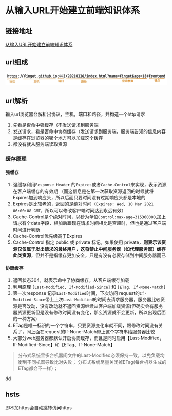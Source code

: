 # 从输入URL开始建立前端知识体系

## 链接地址

[从输入URL开始建立前端知识体系](https://juejin.cn/post/6935232082482298911)

## url组成

![avatar](url.jpg)

## url解析

输入url浏览器会解析出协议，主机，端口和路径，并构造一个http请求

1. 先看是否命中强缓存（不发送请求到服务端
2. 发送请求，看是否命中协商缓存（发送请求到服务端，服务端告知的信息内容是缓存在浏览器的哪个地方可以加载这个缓存
3. 都没有就从服务端读取资源

### 缓存原理

#### 强缓存

1. 强缓存利用`Response Header` 的`Expires`或者`Cache-Control`来实现，表示资源在客户端缓存的有效期 （而这信息是在第一次获取资源返回的时候就将Expires加到响应头，所以后面只要时间没有过期响应头都是本地的
2. Expires是比较老的，返回的是绝对时间（`Expires: Wed, 10 Mar 2021 06:00:08 GMT`，所以可以修改客户端时间达到永远有效）
3. Cache-Control是个绝对时间，以秒为单位`Control:max-age=315360000`,加上请求有个data字段，相加后跟现在请求时间相比是否超时，但也是通过客户端时间进行判断
4. Cache-Control优先级高于Expires
5. Cache-Control 指定 public 或 private 标记。如果使用 private，**则表示该资源仅仅属于发出请求的最终用户，这将禁止中间服务器（如代理服务器）缓存此类资源**，但并不是指缓存更加安全，只是有没有必要存储到中间服务器而已

#### 协商缓存

1. 返回状态304，就表示命中了协商缓存，从客户端缓存加载
2. 利用原理 `[Last-Modified, If-Modified-Since]` 和 `[ETag, If-None-Match]`
3. 第一次response 记录`Last-Modified`时间，下次访问 request的`If-Modified-Since`带上上次`Last-Modified`的时间去请求服务器，服务器比较资源是否改动，没有改动就不返回资源继续从客户端加载资源(但确实会有服务器资源更新但是没有修改时间没有变化，那么资源就不会更新，所以出现后面的一种方案)
4. ETag是唯一标识的一个字符串，只要资源变化串就不同，跟修改时间没有关系了，同上面在request的If-None-Match带上这个字符串给服务器比较
5. 大部分web服务器都默认开启协商缓存，而且是同时启用【Last-Modified，If-Modified-Since】和【ETag、If-None-Match】

>分布式系统里多台机器间文件的Last-Modified必须保持一致，以免负载均衡到不同机器导致比对失败；
分布式系统尽量关闭掉ETag(每台机器生成的ETag都会不一样）；

dd

## hsts

即不加https会自动跳转访问https
